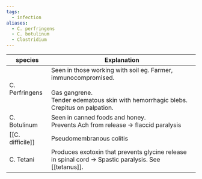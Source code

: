 ```yaml
---
tags:
  - infection
aliases:
  - C. perfringens
  - C. botulinum
  - Clostridium
---
```


| species          | Explanation                                                                                                                                                        |
| ---------------- | ------------------------------------------------------------------------------------------------------------------------------------------------------------------ |
| C. Perfringens   | Seen in those working with soil eg. Farmer, immunocompromised.<br><br>Gas gangrene.  <br>Tender edematous skin with hemorrhagic blebs.  <br>Crepitus on palpation. |
| C. Botulinum     | Seen in canned foods and honey.  <br>Prevents Ach from release -> flaccid paralysis                                                                                |
| [[C. difficile]] | Pseudomembranous colitis                                                                                                                                           |
| C. Tetani        | Produces exotoxin that prevents glycine release in spinal cord -> Spastic paralysis. See [[tetanus]].                                                              |
